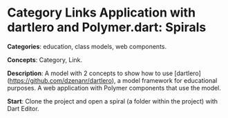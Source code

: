 
# Category Links Application with dartlero and Polymer.dart: Spirals

**Categories**: education, class models, web components.

**Concepts**: Category, Link.

**Description**:
A model with 2 concepts to show how to use 
[dartlero] (https://github.com/dzenanr/dartlero), 
a model framework for educational purposes.
A web application with Polymer components that use the model.

**Start**:
Clone the project and open a spiral (a folder within the project) with Dart Editor. 
 






